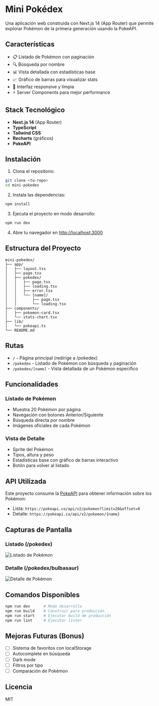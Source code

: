 # Mini Pokédex

Una aplicación web construida con Next.js 14 (App Router) que permite explorar Pokémon de la primera generación usando la PokeAPI.

## Características

- 📋 Listado de Pokémon con paginación
- 🔍 Búsqueda por nombre
- 📊 Vista detallada con estadísticas base
- 📈 Gráfico de barras para visualizar stats
- 🎨 Interfaz responsive y limpia
- ⚡ Server Components para mejor performance

## Stack Tecnológico

- **Next.js 14** (App Router)
- **TypeScript**
- **Tailwind CSS**
- **Recharts** (gráficos)
- **PokeAPI**

## Instalación

1. Clona el repositorio:
```bash
git clone <tu-repo>
cd mini-pokedex
```

2. Instala las dependencias:
```bash
npm install
```

3. Ejecuta el proyecto en modo desarrollo:
```bash
npm run dev
```

4. Abre tu navegador en [http://localhost:3000](http://localhost:3000)

## Estructura del Proyecto

```
mini-pokedex/
├── app/
│   ├── layout.tsx
│   ├── page.tsx
│   ├── pokedex/
│   │   ├── page.tsx
│   │   ├── loading.tsx
│   │   ├── error.tsx
│   │   └── [name]/
│   │       ├── page.tsx
│   │       └── loading.tsx
├── components/
│   ├── pokemon-card.tsx
│   └── stats-chart.tsx
├── lib/
│   └── pokeapi.ts
└── README.md
```

## Rutas

- `/` - Página principal (redirige a /pokedex)
- `/pokedex` - Listado de Pokémon con búsqueda y paginación
- `/pokedex/[name]` - Vista detallada de un Pokémon específico

## Funcionalidades

### Listado de Pokémon
- Muestra 20 Pokémon por página
- Navegación con botones Anterior/Siguiente
- Búsqueda directa por nombre
- Imágenes oficiales de cada Pokémon

### Vista de Detalle
- Sprite del Pokémon
- Tipos, altura y peso
- Estadísticas base con gráfico de barras interactivo
- Botón para volver al listado

## API Utilizada

Este proyecto consume la [PokeAPI](https://pokeapi.co/) para obtener información sobre los Pokémon:

- Lista: `https://pokeapi.co/api/v2/pokemon?limit=20&offset=0`
- Detalle: `https://pokeapi.co/api/v2/pokemon/{name}`

## Capturas de Pantalla

### Listado (/pokedex)
![Listado de Pokémon](./Pokedex/Listado.png)

### Detalle (/pokedex/bulbasaur)
![Detalle de Pokémon](./Pokedex/Detalles.png)

## Comandos Disponibles

```bash
npm run dev      # Modo desarrollo
npm run build    # Construir para producción
npm run start    # Ejecutar build de producción
npm run lint     # Ejecutar linter
```

## Mejoras Futuras (Bonus)

- [ ] Sistema de favoritos con localStorage
- [ ] Autocomplete en búsqueda
- [ ] Dark mode
- [ ] Filtros por tipo
- [ ] Comparación de Pokémon

## Licencia

MIT
